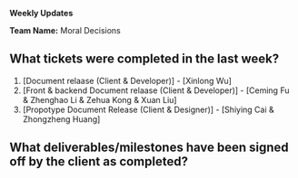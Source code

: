 **Weekly Updates**

**Team Name:** Moral Decisions

## What tickets were completed in the last week?
1. [Document relaase (Client & Developer)] - [Xinlong Wu]
2. [Front & backend Document relaase (Client & Developer)] - [Ceming Fu & Zhenghao Li & Zehua Kong & Xuan Liu]
3. [Propotype Document Release (Client & Designer)] - [Shiying Cai & Zhongzheng Huang]

## What deliverables/milestones have been signed off by the client as completed?

